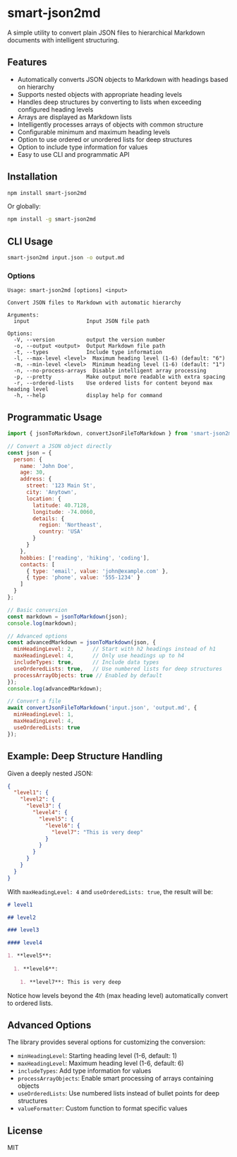# smart-json2md

A simple utility to convert plain JSON files to hierarchical Markdown documents with intelligent structuring.

## Features

- Automatically converts JSON objects to Markdown with headings based on hierarchy
- Supports nested objects with appropriate heading levels
- Handles deep structures by converting to lists when exceeding configured heading levels
- Arrays are displayed as Markdown lists
- Intelligently processes arrays of objects with common structure
- Configurable minimum and maximum heading levels
- Option to use ordered or unordered lists for deep structures
- Option to include type information for values
- Easy to use CLI and programmatic API

## Installation

```bash
npm install smart-json2md
```

Or globally:

```bash
npm install -g smart-json2md
```

## CLI Usage

```bash
smart-json2md input.json -o output.md
```

### Options

```
Usage: smart-json2md [options] <input>

Convert JSON files to Markdown with automatic hierarchy

Arguments:
  input                  Input JSON file path

Options:
  -V, --version          output the version number
  -o, --output <output>  Output Markdown file path
  -t, --types            Include type information
  -l, --max-level <level>  Maximum heading level (1-6) (default: "6")
  -m, --min-level <level>  Minimum heading level (1-6) (default: "1")
  -n, --no-process-arrays  Disable intelligent array processing
  -p, --pretty           Make output more readable with extra spacing
  -r, --ordered-lists    Use ordered lists for content beyond max heading level
  -h, --help             display help for command
```

## Programmatic Usage

```javascript
import { jsonToMarkdown, convertJsonFileToMarkdown } from 'smart-json2md';

// Convert a JSON object directly
const json = {
  person: {
    name: 'John Doe',
    age: 30,
    address: {
      street: '123 Main St',
      city: 'Anytown',
      location: {
        latitude: 40.7128,
        longitude: -74.0060,
        details: {
          region: 'Northeast',
          country: 'USA'
        }
      }
    },
    hobbies: ['reading', 'hiking', 'coding'],
    contacts: [
      { type: 'email', value: 'john@example.com' },
      { type: 'phone', value: '555-1234' }
    ]
  }
};

// Basic conversion
const markdown = jsonToMarkdown(json);
console.log(markdown);

// Advanced options
const advancedMarkdown = jsonToMarkdown(json, {
  minHeadingLevel: 2,      // Start with h2 headings instead of h1
  maxHeadingLevel: 4,      // Only use headings up to h4
  includeTypes: true,      // Include data types
  useOrderedLists: true,   // Use numbered lists for deep structures
  processArrayObjects: true // Enabled by default
});
console.log(advancedMarkdown);

// Convert a file
await convertJsonFileToMarkdown('input.json', 'output.md', {
  minHeadingLevel: 1,
  maxHeadingLevel: 4,
  useOrderedLists: true
});
```

## Example: Deep Structure Handling

Given a deeply nested JSON:

```json
{
  "level1": {
    "level2": {
      "level3": {
        "level4": {
          "level5": {
            "level6": {
              "level7": "This is very deep"
            }
          }
        }
      }
    }
  }
}
```

With `maxHeadingLevel: 4` and `useOrderedLists: true`, the result will be:

```markdown
# level1

## level2

### level3

#### level4

1. **level5**:
  
  1. **level6**:
    
    1. **level7**: This is very deep

```

Notice how levels beyond the 4th (max heading level) automatically convert to ordered lists.

## Advanced Options

The library provides several options for customizing the conversion:

- `minHeadingLevel`: Starting heading level (1-6, default: 1)
- `maxHeadingLevel`: Maximum heading level (1-6, default: 6)
- `includeTypes`: Add type information for values
- `processArrayObjects`: Enable smart processing of arrays containing objects
- `useOrderedLists`: Use numbered lists instead of bullet points for deep structures
- `valueFormatter`: Custom function to format specific values

## License

MIT 
